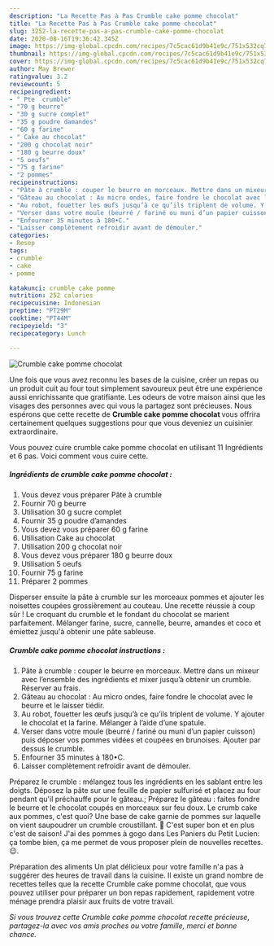 ```yaml
---
description: "La Recette Pas à Pas Crumble cake pomme chocolat"
title: "La Recette Pas à Pas Crumble cake pomme chocolat"
slug: 3252-la-recette-pas-a-pas-crumble-cake-pomme-chocolat
date: 2020-08-16T19:36:42.345Z
image: https://img-global.cpcdn.com/recipes/7c5cac61d9b41e9c/751x532cq70/crumble-cake-pomme-chocolat-photo-principale-de-la-recette.jpg
thumbnail: https://img-global.cpcdn.com/recipes/7c5cac61d9b41e9c/751x532cq70/crumble-cake-pomme-chocolat-photo-principale-de-la-recette.jpg
cover: https://img-global.cpcdn.com/recipes/7c5cac61d9b41e9c/751x532cq70/crumble-cake-pomme-chocolat-photo-principale-de-la-recette.jpg
author: May Brewer
ratingvalue: 3.2
reviewcount: 5
recipeingredient:
- " Pte  crumble"
- "70 g beurre"
- "30 g sucre complet"
- "35 g poudre damandes"
- "60 g farine"
- " Cake au chocolat"
- "200 g chocolat noir"
- "180 g beurre doux"
- "5 oeufs"
- "75 g farine"
- "2 pommes"
recipeinstructions:
- "Pâte à crumble : couper le beurre en morceaux. Mettre dans un mixeur avec l’ensemble des ingrédients et mixer jusqu’à obtenir un crumble. Réserver au frais."
- "Gâteau au chocolat : Au micro ondes, faire fondre le chocolat avec le beurre et le laisser tiédir."
- "Au robot, fouetter les œufs jusqu’à ce qu’ils triplent de volume. Y ajouter le chocolat et la farine. Mélanger à l’aide d’une spatule."
- "Verser dans votre moule (beurré / fariné ou muni d’un papier cuisson) puis déposer vos pommes vidées et coupées en brunoises. Ajouter par dessus le crumble."
- "Enfourner 35 minutes à 180•C."
- "Laisser complètement refroidir avant de démouler."
categories:
- Resep
tags:
- crumble
- cake
- pomme

katakunci: crumble cake pomme 
nutrition: 252 calories
recipecuisine: Indonesian
preptime: "PT29M"
cooktime: "PT44M"
recipeyield: "3"
recipecategory: Lunch

---
```



![Crumble cake pomme chocolat](https://img-global.cpcdn.com/recipes/7c5cac61d9b41e9c/751x532cq70/crumble-cake-pomme-chocolat-photo-principale-de-la-recette.jpg)

Une fois que vous avez reconnu les bases de la cuisine, créer un repas ou un produit cuit au four tout simplement savoureux peut être une expérience aussi enrichissante que gratifiante. Les odeurs de votre maison ainsi que les visages des personnes avec qui vous la partagez sont précieuses. Nous espérons que cette recette de <strong> Crumble cake pomme chocolat </strong> vous offrira certainement quelques suggestions pour que vous deveniez un cuisinier extraordinaire.

<!--inarticleads1-->

Vous pouvez cuire crumble cake pomme chocolat en utilisant 11 Ingrédients et 6 pas. Voici comment vous cuire cette.

##### Ingrédients de crumble cake pomme chocolat :

1. Vous devez vous préparer  Pâte à crumble
1. Fournir 70 g beurre
1. Utilisation 30 g sucre complet
1. Fournir 35 g poudre d’amandes
1. Vous devez vous préparer 60 g farine
1. Utilisation  Cake au chocolat
1. Utilisation 200 g chocolat noir
1. Vous devez vous préparer 180 g beurre doux
1. Utilisation 5 oeufs
1. Fournir 75 g farine
1. Préparer 2 pommes


Disperser ensuite la pâte à crumble sur les morceaux pommes et ajouter les noisettes coupées grossièrement au couteau. Une recette réussie à coup sûr ! Le croquant du crumble et le fondant du chocolat se marient parfaitement. Mélanger farine, sucre, cannelle, beurre, amandes et coco et émiettez jusqu&#39;à obtenir une pâte sableuse. 

<!--inarticleads2-->

##### Crumble cake pomme chocolat instructions :

1. Pâte à crumble : couper le beurre en morceaux. Mettre dans un mixeur avec l’ensemble des ingrédients et mixer jusqu’à obtenir un crumble. Réserver au frais.
1. Gâteau au chocolat : Au micro ondes, faire fondre le chocolat avec le beurre et le laisser tiédir.
1. Au robot, fouetter les œufs jusqu’à ce qu’ils triplent de volume. Y ajouter le chocolat et la farine. Mélanger à l’aide d’une spatule.
1. Verser dans votre moule (beurré / fariné ou muni d’un papier cuisson) puis déposer vos pommes vidées et coupées en brunoises. Ajouter par dessus le crumble.
1. Enfourner 35 minutes à 180•C.
1. Laisser complètement refroidir avant de démouler.


Préparez le crumble : mélangez tous les ingrédients en les sablant entre les doigts. Déposez la pâte sur une feuille de papier sulfurisé et placez au four pendant qu&#39;il préchauffe pour le gâteau.; Préparez le gâteau : faites fondre le beurre et le chocolat coupés en morceaux sur feu doux. Le crumb cake aux pommes, c&#39;est quoi? Une base de cake garnie de pommes sur laquelle on vient saupoudrer un crumble croustillant. 🙂 C&#39;est super bon et en plus c&#39;est de saison! J&#39;ai des pommes à gogo dans Les Paniers du Petit Lucien: ça tombe bien, ça me permet de vous proposer plein de nouvelles recettes. 😉. 

<!--inarticleads1-->

<p>
Préparation des aliments Un plat délicieux pour votre famille n'a pas à suggérer des heures de travail dans la cuisine. Il existe un grand nombre de recettes telles que la recette Crumble cake pomme chocolat, que vous pouvez utiliser pour préparer un bon repas rapidement, rapidement votre ménage prendra plaisir aux fruits de votre travail.
</p>

<p>
<i>Si vous trouvez cette Crumble cake pomme chocolat recette précieuse, partagez-la avec vos amis proches ou votre famille, merci et bonne chance.</i>
</p>

